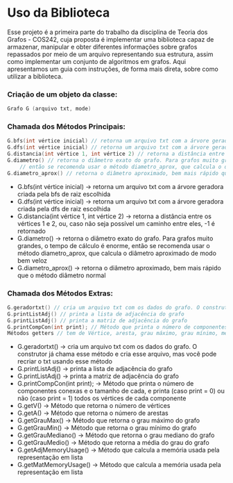 # Uso da Biblioteca

Esse projeto é a primeira parte do trabalho da disciplina de Teoria dos Grafos - COS242, cuja proposta é implementar uma biblioteca capaz de armazenar, manipular e 
obter diferentes informações sobre grafos repassados por meio de um arquivo representando sua estrutura, assim como implementar um conjunto de algoritmos em grafos. 
Aqui apresentamos um guia com instruções, de forma mais direta, sobre como utilizar a biblioteca. 

### Criação de um objeto da classe:

```cpp
Grafo G (arquivo txt, mode)
```

### Chamada dos Métodos Principais:

```cpp
G.bfs(int vértice inicial) // retorna um arquivo txt com a árvore geradora criada pela bfs
G.dfs(int vértice inicial) // retorna um arquivo txt com a árvore geradora criada pela dfs
G.distancia(int vértice 1, int vértice 2) // retorna a distância entre os vértices 1 e 2, ou, caso não seja possível um caminho entre eles, -1 é retornado
G.diametro() // retorna o diâmetro exato do grafo. Para grafos muito grandes, o tempo de cálculo é enorme,
	// então se recomenda usar o método diametro_aprox, que calcula o diâmetro aproximado de modo bem veloz
G.diametro_aprox() // retorna o diâmetro aproximado, bem mais rápido que o método diâmetro normal
```

- G.bfs(int vértice inicial) → retorna um arquivo txt com a árvore geradora criada pela bfs de raiz escolhida
- G.dfs(int vértice inicial) → retorna um arquivo txt com a árvore geradora criada pela dfs de raiz escolhida
- G.distancia(int vértice 1, int vértice 2) → retorna a distância entre os vértices 1 e 2, ou, caso não seja possível um caminho entre eles, -1 é retornado
- G.diametro() → retorna o diâmetro exato do grafo. Para grafos muito grandes, o tempo de cálculo é enorme, então se recomenda usar o método diametro_aprox, que calcula o diâmetro aproximado de modo bem veloz
- G.diametro_aprox() → retorna o diâmetro aproximado, bem mais rápido que o método diâmetro normal

### Chamada dos Métodos Extras:

```cpp
G.geradortxt() // cria um arquivo txt com os dados do grafo. O construtor já chama esse método e cria esse arquivo, mas você pode recriar o txt usando esse método
G.printListAdj() // printa a lista de adjacência do grafo
G.printListAdj() // printa a matriz de adjacência do grafo
G.printCompCon(int print); // Método que printa o número de componentes conexas e o tamanho de cada, e printa (caso print = 0) ou não (caso print = 1) todos os vértices de cada componente
Métodos getters // tem de Vértice, aresta, grau máximo, grau mínimo, média do grau, mediana do grau e compcon (ajustar isso, o método retorna compcon mas isso não é printavel)
```

- G.geradortxt() → cria um arquivo txt com os dados do grafo. O construtor já chama esse método e cria esse arquivo, mas você pode recriar o txt usando esse método
- G.printListAdj() → printa a lista de adjacência do grafo
- G.printListAdj() → printa a matriz de adjacência do grafo
- G.printCompCon(int print); → Método que printa o número de componentes conexas e o tamanho de cada, e printa (caso print = 0) ou não (caso print = 1) todos os vértices de cada componente
- G.getV() → Método que retorna o número de vértices
- G.getA() → Método que retorna o número de arestas
- G.getGrauMax() → Método que retorna o grau máximo do grafo
- G.getGrauMin() → Método que retorna o  grau mínimo do grafo
- G.getGrauMediano() → Método que retorna o grau mediano do grafo
- G.getGrauMedio() → Método que retorna a média do grau do grafo
- G.getAdjMemoryUsage() → Método que calcula a memória usada pela representação em lista
- G.getMatMemoryUsage() → Método que calcula a memória usada pela representação em lista
